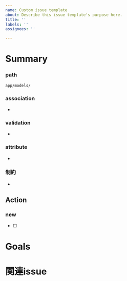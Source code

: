 ```yaml
---
name: Custom issue template
about: Describe this issue template's purpose here.
title: ''
labels: ''
assignees: ''

---
```


# Summary


### path
` app/models/ `

### association
 - 

### validation
 - 

### attribute
 - 

### 制約
 - 

## Action
  ### new 
  - [ ]

# Goals

# 関連issue
